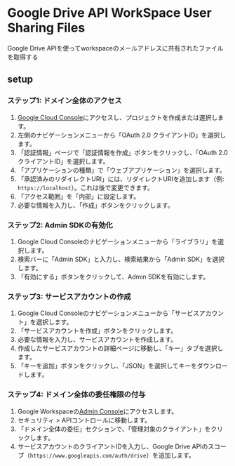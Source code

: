 # Google Drive API WorkSpace User Sharing Files

Google Drive APIを使ってworkspaceのメールアドレスに共有されたファイルを取得する

## setup

### ステップ1: ドメイン全体のアクセス

1. [Google Cloud Console](https://console.cloud.google.com/)にアクセスし、プロジェクトを作成または選択します。
2. 左側のナビゲーションメニューから「OAuth 2.0 クライアントID」を選択します。
3. 「認証情報」ページで「認証情報を作成」ボタンをクリックし、「OAuth 2.0 クライアントID」を選択します。
4. 「アプリケーションの種類」で「ウェブアプリケーション」を選択します。
5. 「承認済みのリダイレクトURI」には、リダイレクトURIを追加します（例: `https://localhost`）。これは後で変更できます。
6. 「アクセス範囲」を「内部」に設定します。
7. 必要な情報を入力し、「作成」ボタンをクリックします。

### ステップ2: Admin SDKの有効化

1. Google Cloud Consoleのナビゲーションメニューから「ライブラリ」を選択します。
2. 検索バーに「Admin SDK」と入力し、検索結果から「Admin SDK」を選択します。
3. 「有効にする」ボタンをクリックして、Admin SDKを有効にします。

### ステップ3: サービスアカウントの作成

1. Google Cloud Consoleのナビゲーションメニューから「サービスアカウント」を選択します。
2. 「サービスアカウントを作成」ボタンをクリックします。
3. 必要な情報を入力し、サービスアカウントを作成します。
4. 作成したサービスアカウントの詳細ページに移動し、「キー」タブを選択します。
5. 「キーを追加」ボタンをクリックし、「JSON」を選択してキーをダウンロードします。

### ステップ4: ドメイン全体の委任権限の付与

1. Google Workspaceの[Admin Console](https://admin.google.com/)にアクセスします。
2. セキュリティ > APIコントロールに移動します。
3. 「ドメイン全体の委任」セクションで、「管理対象のクライアント」をクリックします。
4. サービスアカウントのクライアントIDを入力し、Google Drive APIのスコープ（`https://www.googleapis.com/auth/drive`）を追加します。
